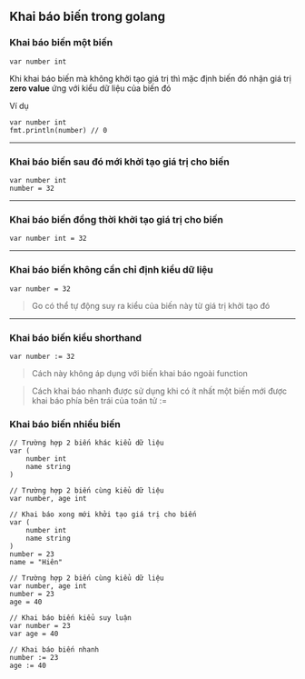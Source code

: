 ## Khai báo biến trong golang
### Khai báo biến một biến
```golang
var number int
```

Khi khai báo biến mà không khởi tạo giá trị thì mặc định biến đó nhận giá trị **zero value** ứng với kiểu dữ liệu của biến đó

Ví dụ
```golang
var number int
fmt.println(number) // 0
```
---
### Khai báo biến sau đó mới khởi tạo giá trị cho biến
```golang
var number int
number = 32
```

---
### Khai báo biến đồng thời khởi tạo giá trị cho biến
```golang
var number int = 32
```

---
### Khai báo biến không cần chỉ định kiểu dữ liệu
```golang
var number = 32
```
> Go có thể tự động suy ra kiểu của biến này từ giá trị khởi tạo đó

---
### Khai báo biến kiểu shorthand
```golang
var number := 32
```
> Cách này không áp dụng với biến khai báo ngoài function

> Cách khai báo nhanh được sử dụng khi có ít nhất một biến mới được khai báo phía bên trái của toán tử :=

### Khai báo biến nhiều biến
```golang
// Trường hợp 2 biến khác kiểu dữ liệu
var (
    number int
    name string
)
```

```golang
// Trường hợp 2 biến cùng kiểu dữ liệu
var number, age int
```

```golang
// Khai báo xong mới khởi tạo giá trị cho biến
var (
    number int
    name string
)
number = 23
name = "Hiên"
```
```golang
// Trường hợp 2 biến cùng kiểu dữ liệu
var number, age int
number = 23
age = 40
```
```golang
// Khai báo biến kiểu suy luận
var number = 23
var age = 40
```
```golang
// Khai báo biến nhanh
number := 23
age := 40
```


